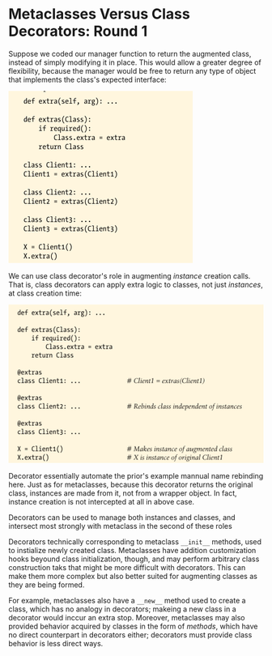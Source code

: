 # Metaclasses Versus Class Decorators: Round 1

Suppose we coded our manager function to return the augmented class, instead of simply modifying it in place. This would allow a greater degree of flexibility, because the manager would be free to return any type of object that implements the class's expected interface:

![metaclass 101](asset/101-metaclass.png)

We can use class decorator's role in augmenting *instance* creation calls. That is, class decorators can apply extra logic to classes, not just *instances*, at class creation time:

![metaclss 102](asset/102-metaclass.png)

Decorator essentially automate the prior's example mannual name rebinding here. Just as for metaclasses, because this decorator returns the original class, instances are made from it, not from a wrapper object. In fact, instance creation is not intercepted at all in above case.

Decorators can be used to manage both instances and classes, and intersect most strongly with metaclass in the second of these roles

Decorators technically corresponding to metaclass `__init__` methods, used to instialize newly created class. Metaclasses have addition customization hooks beyound class initialization,  though, and may perform arbitrary class construction taks that might be more difficult with decorators. This can make them more complex but also better suited for augmenting classes as they are being formed.

For example, metaclasses also have a `__new__` method used to create a class, which has no analogy in decorators; makeing a new class in a decorator would inccur an extra stop. Moreover, metaclasses may also provided behavior acquired by classes in the form of *methods*, which have no direct counterpart in decorators either; decorators must provide class behavior is less direct ways.